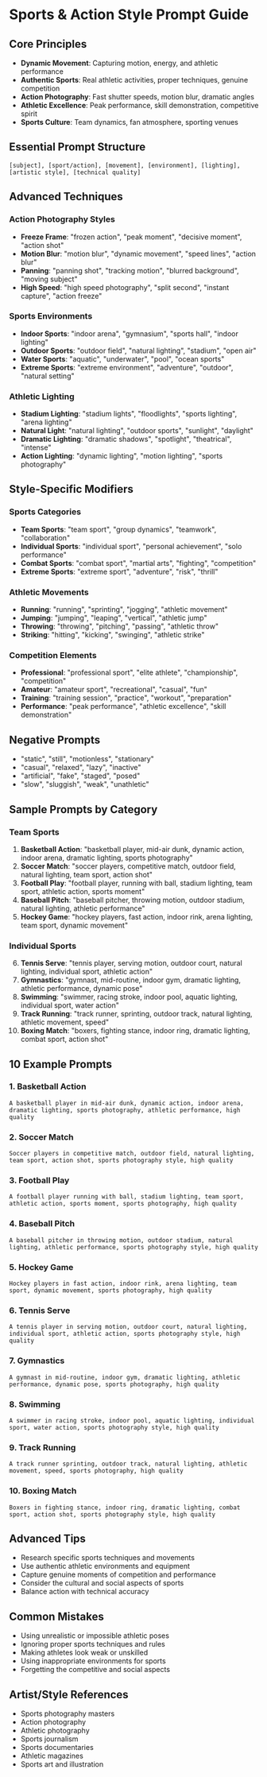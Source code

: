 # Sports & Action Style Prompt Guide

## Core Principles

- **Dynamic Movement**: Capturing motion, energy, and athletic performance
- **Authentic Sports**: Real athletic activities, proper techniques, genuine competition
- **Action Photography**: Fast shutter speeds, motion blur, dramatic angles
- **Athletic Excellence**: Peak performance, skill demonstration, competitive spirit
- **Sports Culture**: Team dynamics, fan atmosphere, sporting venues

## Essential Prompt Structure

```
[subject], [sport/action], [movement], [environment], [lighting], [artistic style], [technical quality]
```

## Advanced Techniques

### Action Photography Styles

- **Freeze Frame**: "frozen action", "peak moment", "decisive moment", "action shot"
- **Motion Blur**: "motion blur", "dynamic movement", "speed lines", "action blur"
- **Panning**: "panning shot", "tracking motion", "blurred background", "moving subject"
- **High Speed**: "high speed photography", "split second", "instant capture", "action freeze"

### Sports Environments

- **Indoor Sports**: "indoor arena", "gymnasium", "sports hall", "indoor lighting"
- **Outdoor Sports**: "outdoor field", "natural lighting", "stadium", "open air"
- **Water Sports**: "aquatic", "underwater", "pool", "ocean sports"
- **Extreme Sports**: "extreme environment", "adventure", "outdoor", "natural setting"

### Athletic Lighting

- **Stadium Lighting**: "stadium lights", "floodlights", "sports lighting", "arena lighting"
- **Natural Light**: "natural lighting", "outdoor sports", "sunlight", "daylight"
- **Dramatic Lighting**: "dramatic shadows", "spotlight", "theatrical", "intense"
- **Action Lighting**: "dynamic lighting", "motion lighting", "sports photography"

## Style-Specific Modifiers

### Sports Categories

- **Team Sports**: "team sport", "group dynamics", "teamwork", "collaboration"
- **Individual Sports**: "individual sport", "personal achievement", "solo performance"
- **Combat Sports**: "combat sport", "martial arts", "fighting", "competition"
- **Extreme Sports**: "extreme sport", "adventure", "risk", "thrill"

### Athletic Movements

- **Running**: "running", "sprinting", "jogging", "athletic movement"
- **Jumping**: "jumping", "leaping", "vertical", "athletic jump"
- **Throwing**: "throwing", "pitching", "passing", "athletic throw"
- **Striking**: "hitting", "kicking", "swinging", "athletic strike"

### Competition Elements

- **Professional**: "professional sport", "elite athlete", "championship", "competition"
- **Amateur**: "amateur sport", "recreational", "casual", "fun"
- **Training**: "training session", "practice", "workout", "preparation"
- **Performance**: "peak performance", "athletic excellence", "skill demonstration"

## Negative Prompts

- "static", "still", "motionless", "stationary"
- "casual", "relaxed", "lazy", "inactive"
- "artificial", "fake", "staged", "posed"
- "slow", "sluggish", "weak", "unathletic"

## Sample Prompts by Category

### Team Sports

1. **Basketball Action**: "basketball player, mid-air dunk, dynamic action, indoor arena, dramatic lighting, sports photography"
2. **Soccer Match**: "soccer players, competitive match, outdoor field, natural lighting, team sport, action shot"
3. **Football Play**: "football player, running with ball, stadium lighting, team sport, athletic action, sports moment"
4. **Baseball Pitch**: "baseball pitcher, throwing motion, outdoor stadium, natural lighting, athletic performance"
5. **Hockey Game**: "hockey players, fast action, indoor rink, arena lighting, team sport, dynamic movement"

### Individual Sports

6. **Tennis Serve**: "tennis player, serving motion, outdoor court, natural lighting, individual sport, athletic action"
7. **Gymnastics**: "gymnast, mid-routine, indoor gym, dramatic lighting, athletic performance, dynamic pose"
8. **Swimming**: "swimmer, racing stroke, indoor pool, aquatic lighting, individual sport, water action"
9. **Track Running**: "track runner, sprinting, outdoor track, natural lighting, athletic movement, speed"
10. **Boxing Match**: "boxers, fighting stance, indoor ring, dramatic lighting, combat sport, action shot"

## 10 Example Prompts

### 1. Basketball Action

```
A basketball player in mid-air dunk, dynamic action, indoor arena, dramatic lighting, sports photography, athletic performance, high quality
```

### 2. Soccer Match

```
Soccer players in competitive match, outdoor field, natural lighting, team sport, action shot, sports photography style, high quality
```

### 3. Football Play

```
A football player running with ball, stadium lighting, team sport, athletic action, sports moment, sports photography, high quality
```

### 4. Baseball Pitch

```
A baseball pitcher in throwing motion, outdoor stadium, natural lighting, athletic performance, sports photography style, high quality
```

### 5. Hockey Game

```
Hockey players in fast action, indoor rink, arena lighting, team sport, dynamic movement, sports photography, high quality
```

### 6. Tennis Serve

```
A tennis player in serving motion, outdoor court, natural lighting, individual sport, athletic action, sports photography style, high quality
```

### 7. Gymnastics

```
A gymnast in mid-routine, indoor gym, dramatic lighting, athletic performance, dynamic pose, sports photography, high quality
```

### 8. Swimming

```
A swimmer in racing stroke, indoor pool, aquatic lighting, individual sport, water action, sports photography style, high quality
```

### 9. Track Running

```
A track runner sprinting, outdoor track, natural lighting, athletic movement, speed, sports photography, high quality
```

### 10. Boxing Match

```
Boxers in fighting stance, indoor ring, dramatic lighting, combat sport, action shot, sports photography style, high quality
```

## Advanced Tips

- Research specific sports techniques and movements
- Use authentic athletic environments and equipment
- Capture genuine moments of competition and performance
- Consider the cultural and social aspects of sports
- Balance action with technical accuracy

## Common Mistakes

- Using unrealistic or impossible athletic poses
- Ignoring proper sports techniques and rules
- Making athletes look weak or unskilled
- Using inappropriate environments for sports
- Forgetting the competitive and social aspects

## Artist/Style References

- Sports photography masters
- Action photography
- Athletic photography
- Sports journalism
- Sports documentaries
- Athletic magazines
- Sports art and illustration
